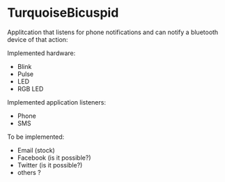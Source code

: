 TurquoiseBicuspid
=================

Applitcation that listens for phone notifications and can notify a bluetooth device of that action:

Implemented hardware:

* Blink
* Pulse
* LED
* RGB LED

Implemented application listeners:

* Phone
* SMS

To be implemented:

* Email (stock)
* Facebook (is it possible?)
* Twitter (is it possible?)
* others ?
